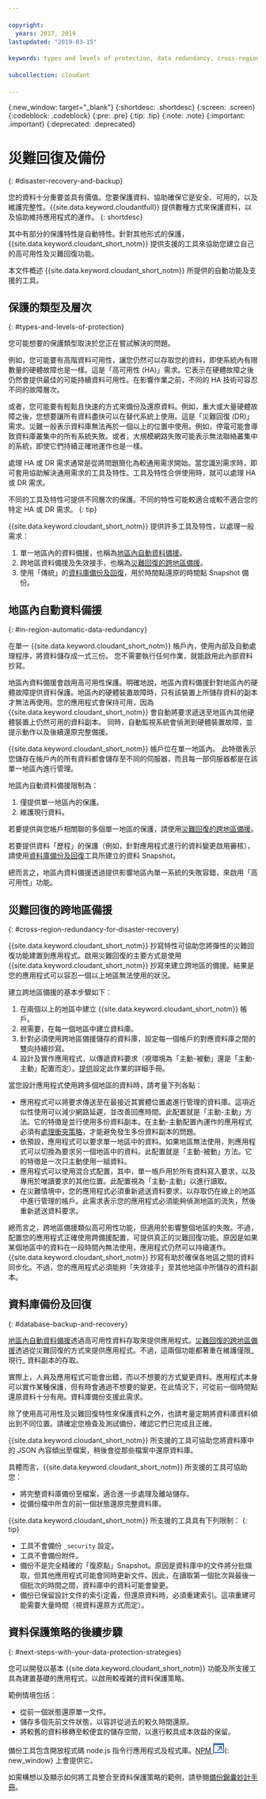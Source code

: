 ```yaml
---

copyright:
  years: 2017, 2019
lastupdated: "2019-03-15"

keywords: types and levels of protection, data redundancy, cross-region redundancy, database backup and recovery

subcollection: cloudant

---
```


{:new_window: target="_blank"}
{:shortdesc: .shortdesc}
{:screen: .screen}
{:codeblock: .codeblock}
{:pre: .pre}
{:tip: .tip}
{:note: .note}
{:important: .important}
{:deprecated: .deprecated}

<!-- Acrolinx: 2017-05-10 -->

# 災難回復及備份
{: #disaster-recovery-and-backup}

您的資料十分重要並具有價值。您要保護資料、協助確保它是安全、可用的，以及維護完整性。{{site.data.keyword.cloudantfull}} 提供數種方式來保護資料，以及協助維持應用程式的運作。
{: shortdesc}

其中有部分的保護特性是自動特性。針對其他形式的保護，{{site.data.keyword.cloudant_short_notm}} 提供支援的工具來協助您建立自己的高可用性及災難回復功能。

本文件概述 {{site.data.keyword.cloudant_short_notm}} 所提供的自動功能及支援的工具。

## 保護的類型及層次
{: #types-and-levels-of-protection}

您可能想要的保護類型取決於您正在嘗試解決的問題。

例如，您可能要有高階資料可用性，讓您仍然可以存取您的資料，即使系統內有限數量的硬體故障也是一樣。這是「高可用性 (HA)」需求。它表示在硬體故障之後仍然會提供最佳的可能持續資料可用性。在影響作業之前，不同的 HA 技術可容忍不同的故障層次。

或者，您可能要有輕鬆且快速的方式來備份及還原資料。例如，重大或大量硬體故障之後，您想要讓所有資料盡快可以在替代系統上使用。這是「災難回復 (DR)」需求。災難一般表示資料庫無法再於一個以上的位置中使用。例如，停電可能會導致資料庫叢集中的所有系統失敗。或者，大規模網路失敗可能表示無法聯絡叢集中的系統，即使它們持續正確地運作也是一樣。

處理 HA 或 DR 需求通常是從將問題簡化為較通用需求開始。當您識別需求時，即可套用協助解決通用需求的工具及特性。工具及特性合併使用時，就可以處理 HA 或 DR 需求。

不同的工具及特性可提供不同層次的保護。不同的特性可能較適合或較不適合您的特定 HA 或 DR 需求。
{: tip}

{{site.data.keyword.cloudant_short_notm}} 提供許多工具及特性，以處理一般需求：

1.	單一地區內的資料備援，也稱為[地區內自動資料備援](#in-region-automatic-data-redundancy)。
2.	跨地區資料備援及失效接手，也稱為[災難回復的跨地區備援](#cross-region-redundancy-for-disaster-recovery)。
3.	使用「傳統」的[資料庫備份及回復](#database-backup-and-recovery)，用於時間點還原的時間點 Snapshot 備份。

## 地區內自動資料備援
{: #in-region-automatic-data-redundancy}

在單一 {{site.data.keyword.cloudant_short_notm}} 帳戶內，使用內部及自動處理程序，將資料儲存成一式三份。
您不需要執行任何作業，就能啟用此內部資料抄寫。

地區內資料備援會啟用高可用性保護。明確地說，地區內資料備援針對地區內的硬體故障提供資料保護。地區內的硬體裝置故障時，只有該裝置上所儲存資料的副本才無法再使用。您的應用程式會保持可用，因為 {{site.data.keyword.cloudant_short_notm}} 會自動將要求遞送至地區內其他硬體裝置上仍然可用的資料副本。
同時，自動監視系統會偵測到硬體裝置故障，並提示動作以及後續還原完整備援。

{{site.data.keyword.cloudant_short_notm}} 帳戶位在單一地區內。
此特徵表示您儲存在帳戶內的所有資料都會儲存至不同的伺服器，而且每一部伺服器都是在該單一地區內進行管理。

地區內自動資料備援限制為：

1.	僅提供單一地區內的保護。
2.	維護現行資料。

若要提供與您帳戶相關聯的多個單一地區的保護，請使用[災難回復的跨地區備援](#cross-region-redundancy-for-disaster-recovery)。

若要提供資料「歷程」的保護（例如，針對應用程式進行的資料變更啟用審核），請使用[資料庫備份及回復](#database-backup-and-recovery)工具所建立的資料 Snapshot。

總而言之，地區內資料備援透過提供影響地區內單一系統的失敗容錯，來啟用「高可用性」功能。

## 災難回復的跨地區備援
{: #cross-region-redundancy-for-disaster-recovery}

{{site.data.keyword.cloudant_short_notm}} 抄寫特性可協助您將彈性的災難回復功能建置到應用程式。啟用災難回復的主要方式是使用 {{site.data.keyword.cloudant_short_notm}} 抄寫來建立跨地區的備援。結果是您的應用程式可以容忍一個以上地區無法使用的狀況。

建立跨地區備援的基本步驟如下：

1.  在兩個以上的地區中建立 {{site.data.keyword.cloudant_short_notm}} 帳戶。
2.  視需要，在每一個地區中建立資料庫。
3.  針對必須使用跨地區備援儲存的資料庫，設定每一個帳戶的對應資料庫之間的雙向持續抄寫。
4.  設計及實作應用程式，以傳遞資料要求（視環境為「主動-被動」還是「主動-主動」配置而定）。[提供](/docs/services/Cloudant?topic=cloudant-configuring-ibm-cloudant-for-cross-region-disaster-recovery#configuring-ibm-cloudant-for-cross-region-disaster-recovery)設定此作業的詳細手冊。

當您設計應用程式使用跨多個地區的資料時，請考量下列各點：

* 應用程式可以將要求傳送至在最接近其實體位置處進行管理的資料庫。這項近似性使用可以減少網路延遲，並改善回應時間。此配置就是「主動-主動」方法。它的特徵是並行使用多份資料副本。在主動-主動配置內運作的應用程式必須有[處理衝突策略](/docs/services/Cloudant?topic=cloudant-document-versioning-and-mvcc#distributed-databases-and-conflicts)，才能避免發生多份資料副本的問題。
* 依預設，應用程式可以要求單一地區中的資料。如果地區無法使用，則應用程式可以切換為要求另一個地區中的資料。此配置就是「主動-被動」方法。它的特徵是一次只主動使用一組資料。
* 應用程式可以使用混合式配置，其中，單一帳戶用於所有資料寫入要求，以及專用於唯讀要求的其他位置。此配置視為「主動-主動」以進行讀取。
* 在災難情境中，您的應用程式必須重新遞送資料要求，以存取仍在線上的地區中進行管理的帳戶。此需求表示您的應用程式必須能夠偵測地區的流失，然後重新遞送資料要求。

總而言之，跨地區備援類似高可用性功能，但適用於影響整個地區的失敗。不過，配置您的應用程式正確使用跨備援配置，可提供真正的災難回復功能。原因是如果某個地區中的資料在一段時間內無法使用，應用程式仍然可以持續運作。{{site.data.keyword.cloudant_short_notm}} 抄寫有助於確保各地區之間的資料同步化。不過，您的應用程式必須能夠「失效接手」至其他地區中所儲存的資料副本。

## 資料庫備份及回復
{: #database-backup-and-recovery}

[地區內自動資料備援](#in-region-automatic-data-redundancy)透過高可用性資料存取來提供應用程式。[災難回復的跨地區備援](#cross-region-redundancy-for-disaster-recovery)透過從災難回復的方式來提供應用程式。不過，這兩個功能都著重在維護僅限_現行_ 資料副本的存取。

實際上，人員及應用程式可能會出錯，而以不想要的方式變更資料。應用程式本身可以實作某種保護，但有時會通過不想要的變更。在此情況下，可從前一個時間點還原資料十分有用。資料庫備份支援此需求。

除了使用高可用性及災難回復特性來保護資料之外，也請考量定期將資料庫資料傾出到不同位置。請確定您檢查及測試備份，確認它們已完成且正確。

{{site.data.keyword.cloudant_short_notm}} 所支援的工具可協助您將資料庫中的 JSON 內容傾出至檔案，稍後會從那些檔案中還原資料庫。

具體而言，{{site.data.keyword.cloudant_short_notm}} 所支援的工具可協助您：

*	將完整資料庫備份至檔案，適合進一步處理及離站儲存。
*	從備份檔中所含的前一個狀態還原完整資料庫。

{{site.data.keyword.cloudant_short_notm}} 所支援的工具具有下列限制：
{: tip}

*	工具不會備份 `_security` 設定。
*	工具不會備份附件。
*	備份不是完全精確的「復原點」Snapshot。原因是資料庫中的文件將分批擷取，但其他應用程式可能會同時更新文件。因此，在讀取第一個批次與最後一個批次的時間之間，資料庫中的資料可能會變更。
*	備份已保留設計文件的索引定義，但還原資料時，必須重建索引。這項重建可能需要大量時間（視資料還原方式而定）。

## 資料保護策略的後續步驟
{: #next-steps-with-your-data-protection-strategies}

您可以開發以基本 {{site.data.keyword.cloudant_short_notm}} 功能及所支援工具為建置基礎的應用程式，以啟用較複雜的資料保護策略。

範例情境包括：

*	從前一個狀態還原單一文件。
*	儲存多個先前文件狀態，以容許從過去的較久時間還原。
*	將較舊的資料移轉至較便宜的儲存空間，以進行較具成本效益的保留。

備份工具包含開放程式碼 node.js 指令行應用程式及程式庫。[NPM ![外部鏈結圖示](../images/launch-glyph.svg "外部鏈結圖示")](https://www.npmjs.com/package/@cloudant/couchbackup){: new_window} 上會提供它。

如需構想以及顯示如何將工具整合至資料保護策略的範例，請參閱[備份錦囊妙計手冊](/docs/services/Cloudant?topic=cloudant-ibm-cloudant-backup-and-recovery#ibm-cloudant-backup-and-recovery)。
